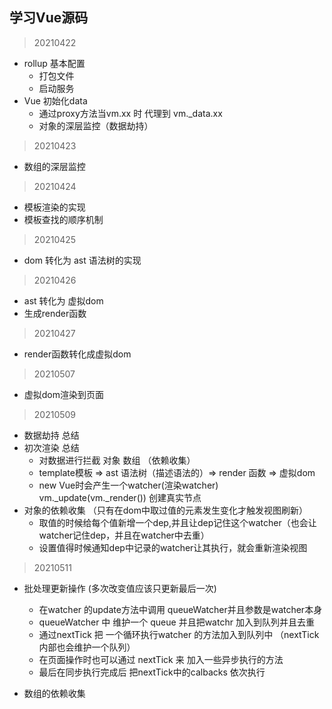 ## 学习Vue源码

> 20210422
- rollup 基本配置
    - 打包文件
    - 启动服务
- Vue 初始化data
    - 通过proxy方法当vm.xx 时 代理到 vm._data.xx
    - 对象的深层监控（数据劫持）

> 20210423
- 数组的深层监控

> 20210424
- 模板渲染的实现
- 模板查找的顺序机制

> 20210425
- dom 转化为 ast 语法树的实现

> 20210426
- ast 转化为 虚拟dom
- 生成render函数

> 20210427
- render函数转化成虚拟dom

> 20210507
- 虚拟dom渲染到页面

> 20210509
- 数据劫持 总结
- 初次渲染 总结 
    - 对数据进行拦截 对象 数组 （依赖收集）
    - template模板 => ast 语法树（描述语法的）=> render 函数 => 虚拟dom
    - new Vue时会产生一个watcher(渲染watcher) vm._update(vm._render()) 创建真实节点
- 对象的依赖收集 （只有在dom中取过值的元素发生变化才触发视图刷新）
    - 取值的时候给每个值新增一个dep,并且让dep记住这个watcher（也会让watcher记住dep，并且在watcher中去重）
    - 设置值得时候通知dep中记录的watcher让其执行，就会重新渲染视图

> 20210511
- 批处理更新操作 (多次改变值应该只更新最后一次)
    - 在watcher 的update方法中调用 queueWatcher并且参数是watcher本身
    - queueWatcher 中 维护一个 queue 并且把watchr 加入到队列并且去重
    - 通过nextTick 把 一个循环执行watcher 的方法加入到队列中 （nextTick内部也会维护一个队列）
    - 在页面操作时也可以通过 nextTick 来 加入一些异步执行的方法
    - 最后在同步执行完成后 把nextTick中的calbacks 依次执行

- 数组的依赖收集